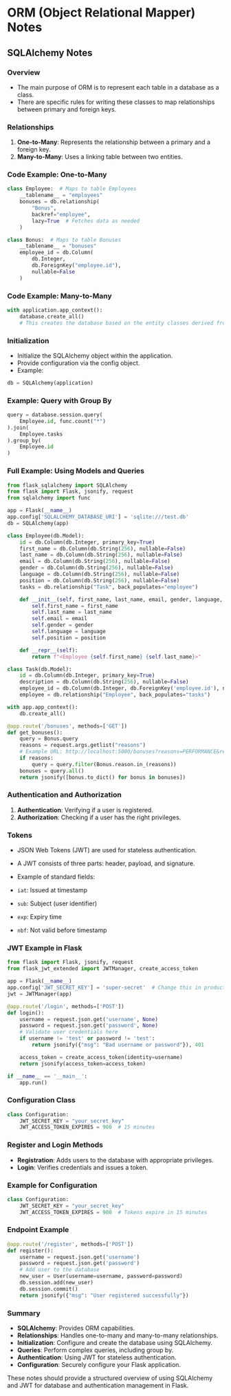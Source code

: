 # ORM (Object Relational Mapper) Notes

## SQLAlchemy Notes

### Overview

- The main purpose of ORM is to represent each table in a database as a class.
- There are specific rules for writing these classes to map relationships between primary and foreign keys.

### Relationships

1. **One-to-Many**: Represents the relationship between a primary and a foreign key.
2. **Many-to-Many**: Uses a linking table between two entities.

### Code Example: One-to-Many

```python
class Employee:  # Maps to table Employees
    __tablename__ = "employees"
    bonuses = db.relationship(
        "Bonus",
        backref="employee",
        lazy=True  # Fetches data as needed
    )

class Bonus:  # Maps to table Bonuses
    __tablename__ = "bonuses"
    employee_id = db.Column(
        db.Integer,
        db.ForeignKey("employee.id"),
        nullable=False
    )
```

### Code Example: Many-to-Many

```python
with application.app_context():
    database.create_all()
    # This creates the database based on the entity classes derived from the Model class
```

### Initialization

- Initialize the SQLAlchemy object within the application.
- Provide configuration via the config object.
- Example:

```python
db = SQLAlchemy(application)
```

### Example: Query with Group By

```python
query = database.session.query(
    Employee.id, func.count("*")
).join(
    Employee.tasks
).group_by(
    Employee.id
)
```

### Full Example: Using Models and Queries

```python
from flask_sqlalchemy import SQLAlchemy
from flask import Flask, jsonify, request
from sqlalchemy import func

app = Flask(__name__)
app.config['SQLALCHEMY_DATABASE_URI'] = 'sqlite:///test.db'
db = SQLAlchemy(app)

class Employee(db.Model):
    id = db.Column(db.Integer, primary_key=True)
    first_name = db.Column(db.String(256), nullable=False)
    last_name = db.Column(db.String(256), nullable=False)
    email = db.Column(db.String(256), nullable=False)
    gender = db.Column(db.String(256), nullable=False)
    language = db.Column(db.String(256), nullable=False)
    position = db.Column(db.String(256), nullable=False)
    tasks = db.relationship("Task", back_populates="employee")

    def __init__(self, first_name, last_name, email, gender, language, position):
        self.first_name = first_name
        self.last_name = last_name
        self.email = email
        self.gender = gender
        self.language = language
        self.position = position

    def __repr__(self):
        return f"<Employee {self.first_name} {self.last_name}>"

class Task(db.Model):
    id = db.Column(db.Integer, primary_key=True)
    description = db.Column(db.String(256), nullable=False)
    employee_id = db.Column(db.Integer, db.ForeignKey('employee.id'), nullable=False)
    employee = db.relationship("Employee", back_populates="tasks")

with app.app_context():
    db.create_all()

@app.route('/bonuses', methods=['GET'])
def get_bonuses():
    query = Bonus.query
    reasons = request.args.getlist("reasons")
    # Example URL: http://localhost:5000/bonuses?reasons=PERFORMANCE&reasons=LOYALTY
    if reasons:
        query = query.filter(Bonus.reason.in_(reasons))
    bonuses = query.all()
    return jsonify([bonus.to_dict() for bonus in bonuses])
```

### Authentication and Authorization

1. **Authentication**: Verifying if a user is registered.
2. **Authorization**: Checking if a user has the right privileges.

### Tokens

- JSON Web Tokens (JWT) are used for stateless authentication.
- A JWT consists of three parts: header, payload, and signature.
- Example of standard fields:

- `iat`: Issued at timestamp
- `sub`: Subject (user identifier)
- `exp`: Expiry time
- `nbf`: Not valid before timestamp

### JWT Example in Flask

```python
from flask import Flask, jsonify, request
from flask_jwt_extended import JWTManager, create_access_token

app = Flask(__name__)
app.config['JWT_SECRET_KEY'] = 'super-secret'  # Change this in production
jwt = JWTManager(app)

@app.route('/login', methods=['POST'])
def login():
    username = request.json.get('username', None)
    password = request.json.get('password', None)
    # Validate user credentials here
    if username != 'test' or password != 'test':
        return jsonify({"msg": "Bad username or password"}), 401

    access_token = create_access_token(identity=username)
    return jsonify(access_token=access_token)

if __name__ == '__main__':
    app.run()
```

### Configuration Class

```python
class Configuration:
    JWT_SECRET_KEY = "your_secret_key"
    JWT_ACCESS_TOKEN_EXPIRES = 900  # 15 minutes
```

### Register and Login Methods

- **Registration**: Adds users to the database with appropriate privileges.
- **Login**: Verifies credentials and issues a token.

### Example for Configuration

```python
class Configuration:
    JWT_SECRET_KEY = "your_secret_key"
    JWT_ACCESS_TOKEN_EXPIRES = 900  # Tokens expire in 15 minutes
```

### Endpoint Example

```python
@app.route('/register', methods=['POST'])
def register():
    username = request.json.get('username')
    password = request.json.get('password')
    # Add user to the database
    new_user = User(username=username, password=password)
    db.session.add(new_user)
    db.session.commit()
    return jsonify({"msg": "User registered successfully"})
```

### Summary

- **SQLAlchemy**: Provides ORM capabilities.
- **Relationships**: Handles one-to-many and many-to-many relationships.
- **Initialization**: Configure and create the database using SQLAlchemy.
- **Queries**: Perform complex queries, including group by.
- **Authentication**: Using JWT for stateless authentication.
- **Configuration**: Securely configure your Flask application.

These notes should provide a structured overview of using SQLAlchemy and JWT for database and authentication management in Flask.
